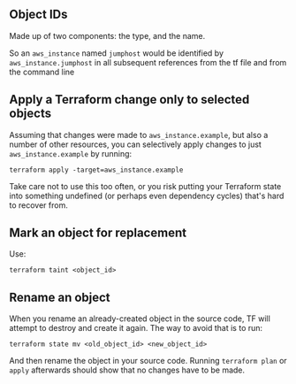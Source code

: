 ## Object IDs

Made up of two components: the type, and the name.

So an `aws_instance` named `jumphost` would be identified by `aws_instance.jumphost` in all subsequent references from the tf file and from the command line

## Apply a Terraform change only to selected objects

Assuming that changes were made to `aws_instance.example`, but also a number of other resources, you can selectively apply changes to just `aws_instance.example` by running:

    terraform apply -target=aws_instance.example
    
Take care not to use this too often, or you risk putting your Terraform state into something undefined (or perhaps even dependency cycles) that's hard to recover from.

## Mark an object for replacement

Use:
    
    terraform taint <object_id>

## Rename an object

When you rename an already-created object in the source code, TF will attempt to destroy and create it again. The way to avoid that is to run:

    terraform state mv <old_object_id> <new_object_id>
  
And then rename the object in your source code. Running `terraform plan` or `apply` afterwards should show that no changes have to be made. 
